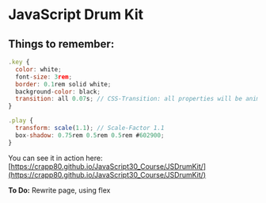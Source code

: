 # JavaScript Drum Kit

## Things to remember:  

```javascript  
.key {
  color: white;
  font-size: 3rem;
  border: 0.1rem solid white;
  background-color: black;
  transition: all 0.07s; // CSS-Transition: all properties will be animated every 0.07s
}

.play {
  transform: scale(1.1); // Scale-Factor 1.1
  box-shadow: 0.75rem 0.5rem 0.5rem #602900;
}
```


You can see it in action here: [https://crapp80.github.io/JavaScript30_Course/JSDrumKit/](https://crapp80.github.io/JavaScript30_Course/JSDrumKit/)

**To Do:**
Rewrite page, using flex
